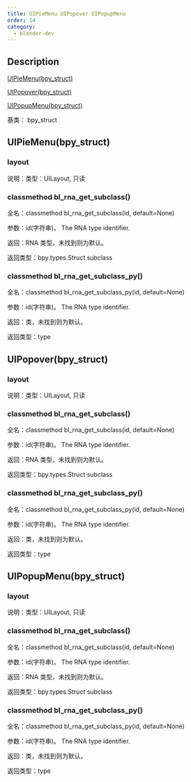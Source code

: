 ```yaml
---
title: UIPieMenu UIPopover UIPopupMenu
order: 14
category:
  - blender-dev
---
```


## Description

[UIPieMenu(bpy_struct)](https://docs.blender.org/api/master/bpy.types.UIPieMenu.html)

[UIPopover(bpy_struct)](https://docs.blender.org/api/master/bpy.types.UIPopover.html)

[UIPopupMenu(bpy_struct)](https://docs.blender.org/api/master/bpy.types.UIPopupMenu.html)

基类： bpy_struct

## UIPieMenu(bpy_struct)

### layout

说明：类型：UILayout, 只读

### classmethod bl_rna_get_subclass()

全名：classmethod bl_rna_get_subclass(id, default=None)

参数：id(字符串)。 The RNA type identifier.

返回：RNA 类型，未找到则为默认。

返回类型：bpy.types.Struct subclass

### classmethod bl_rna_get_subclass_py()

全名：classmethod bl_rna_get_subclass_py(id, default=None)

参数：id(字符串)。 The RNA type identifier.

返回：类，未找到则为默认。

返回类型：type

## UIPopover(bpy_struct)

### layout

说明：类型：UILayout, 只读

### classmethod bl_rna_get_subclass()

全名：classmethod bl_rna_get_subclass(id, default=None)

参数：id(字符串)。 The RNA type identifier.

返回：RNA 类型，未找到则为默认。

返回类型：bpy.types.Struct subclass

### classmethod bl_rna_get_subclass_py()

全名：classmethod bl_rna_get_subclass_py(id, default=None)

参数：id(字符串)。 The RNA type identifier.

返回：类，未找到则为默认。

返回类型：type

## UIPopupMenu(bpy_struct)

### layout

说明：类型：UILayout, 只读

### classmethod bl_rna_get_subclass()

全名：classmethod bl_rna_get_subclass(id, default=None)

参数：id(字符串)。 The RNA type identifier.

返回：RNA 类型，未找到则为默认。

返回类型：bpy.types.Struct subclass

### classmethod bl_rna_get_subclass_py()

全名：classmethod bl_rna_get_subclass_py(id, default=None)

参数：id(字符串)。 The RNA type identifier.

返回：类，未找到则为默认。

返回类型：type
